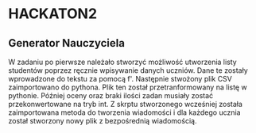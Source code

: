 # HACKATON2

## Generator Nauczyciela  

W zadaniu po pierwsze należało stworzyć możliwość utworzenia listy studentów poprzez ręcznie wpisywanie danych uczniów. Dane te zostały wprowadzone do tekstu za pomocą f'. Następnie stwożony plik CSV zaimportowano do pythona. Plik ten został przetranformowany na listę w pythonie. Później oceny oraz braki ilości zadan musiały zostać przekonwertowane na tryb int. Z skrptu stworzonego wcześniej została zaimportowana metoda do tworzenia wiadomości i dla każdego ucznia został stworzony nowy plik z bezpośrednią wiadomością. 
